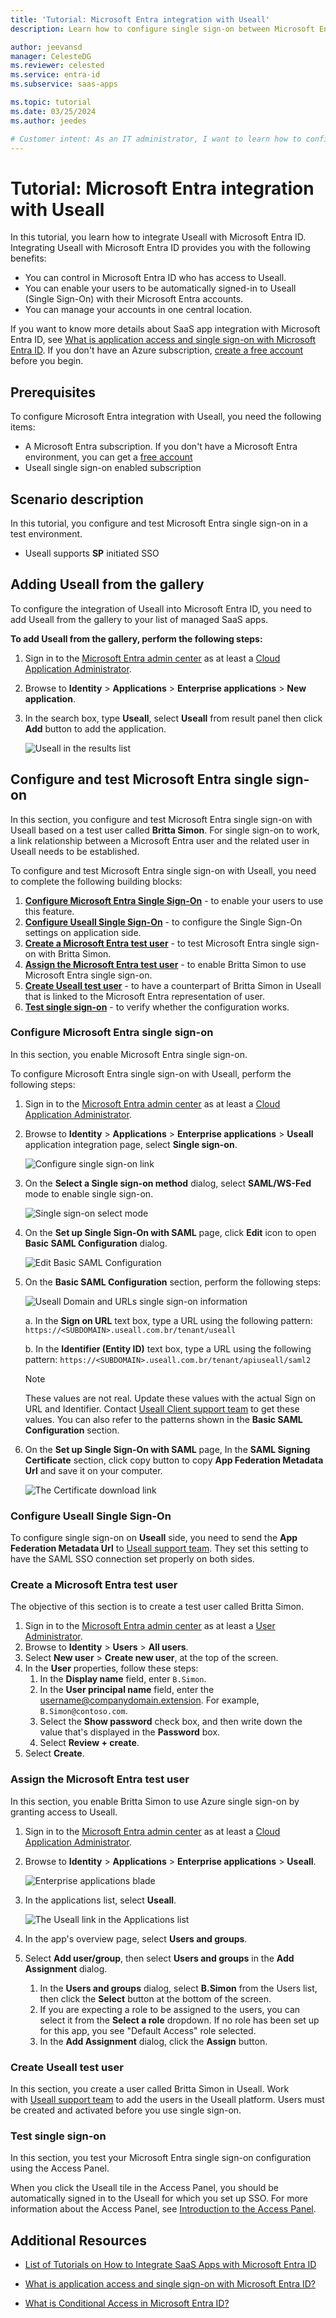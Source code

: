 ```yaml
---
title: 'Tutorial: Microsoft Entra integration with Useall'
description: Learn how to configure single sign-on between Microsoft Entra ID and Useall.

author: jeevansd
manager: CelesteDG
ms.reviewer: celested
ms.service: entra-id
ms.subservice: saas-apps

ms.topic: tutorial
ms.date: 03/25/2024
ms.author: jeedes

# Customer intent: As an IT administrator, I want to learn how to configure single sign-on between Microsoft Entra ID and Useall so that I can control who has access to Useall, enable automatic sign-in with Microsoft Entra accounts, and manage my accounts in one central location.
---
```

# Tutorial: Microsoft Entra integration with Useall

In this tutorial, you learn how to integrate Useall with Microsoft Entra ID.
Integrating Useall with Microsoft Entra ID provides you with the following benefits:

* You can control in Microsoft Entra ID who has access to Useall.
* You can enable your users to be automatically signed-in to Useall (Single Sign-On) with their Microsoft Entra accounts.
* You can manage your accounts in one central location.

If you want to know more details about SaaS app integration with Microsoft Entra ID, see [What is application access and single sign-on with Microsoft Entra ID](~/identity/enterprise-apps/what-is-single-sign-on.md).
If you don't have an Azure subscription, [create a free account](https://azure.microsoft.com/free/) before you begin.

## Prerequisites

To configure Microsoft Entra integration with Useall, you need the following items:

* A Microsoft Entra subscription. If you don't have a Microsoft Entra environment, you can get a [free account](https://azure.microsoft.com/free/)
* Useall single sign-on enabled subscription

## Scenario description

In this tutorial, you configure and test Microsoft Entra single sign-on in a test environment.

* Useall supports **SP** initiated SSO

## Adding Useall from the gallery

To configure the integration of Useall into Microsoft Entra ID, you need to add Useall from the gallery to your list of managed SaaS apps.

**To add Useall from the gallery, perform the following steps:**

1. Sign in to the [Microsoft Entra admin center](https://entra.microsoft.com) as at least a [Cloud Application Administrator](~/identity/role-based-access-control/permissions-reference.md#cloud-application-administrator).
1. Browse to **Identity** > **Applications** > **Enterprise applications** > **New application**.
1. In the search box, type **Useall**, select **Useall** from result panel then click **Add** button to add the application.

	![Useall in the results list](common/search-new-app.png)

<a name='configure-and-test-azure-ad-single-sign-on'></a>

## Configure and test Microsoft Entra single sign-on

In this section, you configure and test Microsoft Entra single sign-on with Useall based on a test user called **Britta Simon**.
For single sign-on to work, a link relationship between a Microsoft Entra user and the related user in Useall needs to be established.

To configure and test Microsoft Entra single sign-on with Useall, you need to complete the following building blocks:

1. **[Configure Microsoft Entra Single Sign-On](#configure-azure-ad-single-sign-on)** - to enable your users to use this feature.
2. **[Configure Useall Single Sign-On](#configure-useall-single-sign-on)** - to configure the Single Sign-On settings on application side.
3. **[Create a Microsoft Entra test user](#create-an-azure-ad-test-user)** - to test Microsoft Entra single sign-on with Britta Simon.
4. **[Assign the Microsoft Entra test user](#assign-the-azure-ad-test-user)** - to enable Britta Simon to use Microsoft Entra single sign-on.
5. **[Create Useall test user](#create-useall-test-user)** - to have a counterpart of Britta Simon in Useall that is linked to the Microsoft Entra representation of user.
6. **[Test single sign-on](#test-single-sign-on)** - to verify whether the configuration works.

<a name='configure-azure-ad-single-sign-on'></a>

### Configure Microsoft Entra single sign-on

In this section, you enable Microsoft Entra single sign-on.

To configure Microsoft Entra single sign-on with Useall, perform the following steps:

1. Sign in to the [Microsoft Entra admin center](https://entra.microsoft.com) as at least a [Cloud Application Administrator](~/identity/role-based-access-control/permissions-reference.md#cloud-application-administrator).
1. Browse to **Identity** > **Applications** > **Enterprise applications** > **Useall** application integration page, select **Single sign-on**.

    ![Configure single sign-on link](common/select-sso.png)

1. On the **Select a Single sign-on method** dialog, select **SAML/WS-Fed** mode to enable single sign-on.

    ![Single sign-on select mode](common/select-saml-option.png)

1. On the **Set up Single Sign-On with SAML** page, click **Edit** icon to open **Basic SAML Configuration** dialog.

	![Edit Basic SAML Configuration](common/edit-urls.png)

1. On the **Basic SAML Configuration** section, perform the following steps:

    ![Useall Domain and URLs single sign-on information](common/sp-identifier.png)

	a. In the **Sign on URL** text box, type a URL using the following pattern:
    `https://<SUBDOMAIN>.useall.com.br/tenant/useall`

    b. In the **Identifier (Entity ID)** text box, type a URL using the following pattern:
    `https://<SUBDOMAIN>.useall.com.br/tenant/apiuseall/saml2`

	> [!NOTE]
	> These values are not real. Update these values with the actual Sign on URL and Identifier. Contact [Useall Client support team](mailto:luizotavio@useall.com.br) to get these values. You can also refer to the patterns shown in the **Basic SAML Configuration** section.

1. On the **Set up Single Sign-On with SAML** page, In the **SAML Signing Certificate** section, click copy button to copy **App Federation Metadata Url** and save it on your computer.

	![The Certificate download link](common/copy-metadataurl.png)

### Configure Useall Single Sign-On

To configure single sign-on on **Useall** side, you need to send the **App Federation Metadata Url** to [Useall support team](mailto:luizotavio@useall.com.br). They set this setting to have the SAML SSO connection set properly on both sides.

<a name='create-an-azure-ad-test-user'></a>

### Create a Microsoft Entra test user 

The objective of this section is to create a test user called Britta Simon.

1. Sign in to the [Microsoft Entra admin center](https://entra.microsoft.com) as at least a [User Administrator](~/identity/role-based-access-control/permissions-reference.md#user-administrator).
1. Browse to **Identity** > **Users** > **All users**.
1. Select **New user** > **Create new user**, at the top of the screen.
1. In the **User** properties, follow these steps:
   1. In the **Display name** field, enter `B.Simon`.  
   1. In the **User principal name** field, enter the username@companydomain.extension. For example, `B.Simon@contoso.com`.
   1. Select the **Show password** check box, and then write down the value that's displayed in the **Password** box.
   1. Select **Review + create**.
1. Select **Create**.

<a name='assign-the-azure-ad-test-user'></a>

### Assign the Microsoft Entra test user

In this section, you enable Britta Simon to use Azure single sign-on by granting access to Useall.

1. Sign in to the [Microsoft Entra admin center](https://entra.microsoft.com) as at least a [Cloud Application Administrator](~/identity/role-based-access-control/permissions-reference.md#cloud-application-administrator).
1. Browse to **Identity** > **Applications** > **Enterprise applications** > **Useall**.

	![Enterprise applications blade](common/enterprise-applications.png)

1. In the applications list, select **Useall**.

	![The Useall link in the Applications list](common/all-applications.png)

1. In the app's overview page, select **Users and groups**.
1. Select **Add user/group**, then select **Users and groups** in the **Add Assignment** dialog.
   1. In the **Users and groups** dialog, select **B.Simon** from the Users list, then click the **Select** button at the bottom of the screen.
   1. If you are expecting a role to be assigned to the users, you can select it from the **Select a role** dropdown. If no role has been set up for this app, you see "Default Access" role selected.
   1. In the **Add Assignment** dialog, click the **Assign** button.

### Create Useall test user

In this section, you create a user called Britta Simon in Useall. Work with [Useall support team](mailto:luizotavio@useall.com.br) to add the users in the Useall platform. Users must be created and activated before you use single sign-on.

### Test single sign-on 

In this section, you test your Microsoft Entra single sign-on configuration using the Access Panel.

When you click the Useall tile in the Access Panel, you should be automatically signed in to the Useall for which you set up SSO. For more information about the Access Panel, see [Introduction to the Access Panel](https://support.microsoft.com/account-billing/sign-in-and-start-apps-from-the-my-apps-portal-2f3b1bae-0e5a-4a86-a33e-876fbd2a4510).

## Additional Resources

- [List of Tutorials on How to Integrate SaaS Apps with Microsoft Entra ID](./tutorial-list.md)

- [What is application access and single sign-on with Microsoft Entra ID?](~/identity/enterprise-apps/what-is-single-sign-on.md)

- [What is Conditional Access in Microsoft Entra ID?](~/identity/conditional-access/overview.md)
